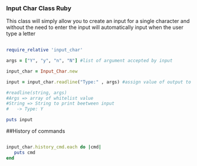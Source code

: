 ### Input Char Class Ruby


<p>
This class will simply allow you to create an input for a single character and without the need to enter the input will automatically input when the user type a letter
</p>


```ruby
	
require_relative 'input_char'

args = ["Y", "y", "n", "N"] #list of argument accepted by input

input_char = Input_Char.new

input = input_char.readline("Type:" , args) #assign value of output to input 

#readline(string, args)
#Args => array of whitelist value
#String => String to print beetween input
#	-> Type: Y

puts input

```


##History of commands

```ruby

input_char.history_cmd.each do |cmd|
   puts cmd
end
```
